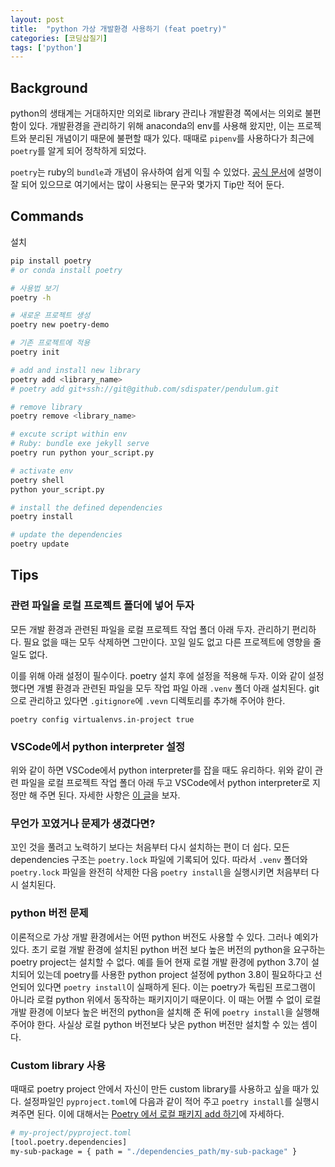 ```yaml
---
layout: post
title:  "python 가상 개발환경 사용하기 (feat poetry)"
categories: [코딩삽질기]
tags: ['python']
---
```


## Background

python의 생태계는 거대하지만 의외로 library 관리나 개발환경 쪽에서는 의외로 불편함이 있다. 개발환경을 관리하기 위해 anaconda의 env를 사용해 왔지만, 이는 프로젝트와 분리된 개념이기 때문에 불편할 때가 있다. 때때로 `pipenv`를 사용하다가 최근에 `poetry`를 알게 되어 정착하게 되었다. 

`poetry`는 ruby의 `bundle`과 개념이 유사하여 쉽게 익힐 수 있었다. [공식 문서](https://python-poetry.org/)에 설명이 잘 되어 있으므로 여기에서는 많이 사용되는 문구와 몇가지 Tip만 적어 둔다. 

## Commands

설치

```bash
pip install poetry  
# or conda install poetry
```

```bash
# 사용법 보기
poetry -h
```

```bash
# 새로운 프로젝트 생성
poetry new poetry-demo

# 기존 프로젝트에 적용
poetry init
```

```bash
# add and install new library
poetry add <library_name>
# poetry add git+ssh://git@github.com/sdispater/pendulum.git

# remove library
poetry remove <library_name>
```


```bash
# excute script within env
# Ruby: bundle exe jekyll serve
poetry run python your_script.py

# activate env
poetry shell
python your_script.py
```

```bash
# install the defined dependencies
poetry install

# update the dependencies
poetry update
```

## Tips

### 관련 파일을 로컬 프로젝트 폴더에 넣어 두자

모든 개발 환경과 관련된 파일을 로컬 프로젝트 작업 폴더 아래 두자. 관리하기 편리하다. 필요 없을 때는 모두 삭제하면 그만이다. 꼬일 일도 없고 다른 프로젝트에 영향을 줄 일도 없다. 

이를 위해 아래 설정이 필수이다. poetry 설치 후에 설정을 적용해 두자. 이와 같이 설정했다면 개별 환경과 관련된 파일을 모두 작업 파일 아래 `.venv` 폴더 아래 설치된다. git으로 관리하고 있다면 `.gitignore`에 `.vevn` 디렉토리를 추가해 주어야 한다. 

```
poetry config virtualenvs.in-project true
```

### VSCode에서 python interpreter 설정

위와 같이 하면 VSCode에서 python interpreter를 잡을 때도 유리하다. 위와 같이 관련 파일을 로컬 프로젝트 작업 폴더 아래 두고 VSCode에서 python interpreter로 지정만 해 주면 된다. 자세한 사항은 [이 글](https://amazingguni.medium.com/python-poetry%EB%A5%BC-%EC%82%AC%EC%9A%A9%ED%95%98%EB%8A%94-%ED%94%84%EB%A1%9C%EC%A0%9D%ED%8A%B8%EB%A5%BC-vscode%EC%97%90%EC%84%9C-%EA%B0%9C%EB%B0%9C%ED%95%A0-%EB%95%8C-interpreter%EB%A5%BC-%EC%9E%A1%EB%8A%94-%EB%B0%A9%EB%B2%95-e1806f093e6d)을 보자. 

### 무언가 꼬였거나 문제가 생겼다면? 

꼬인 것을 풀려고 노력하기 보다는 처음부터 다시 설치하는 편이 더 쉽다. 모든 dependencies 구조는 `poetry.lock` 파일에 기록되어 있다. 따라서 `.venv` 폴더와 `poetry.lock` 파일을 완전히 삭제한 다음 `poetry install`을 실행시키면 처음부터 다시 설치된다. 

### python 버전 문제

이론적으로 가상 개발 환경에서는 어떤 python 버전도 사용할 수 있다. 그러나 예외가 있다. 초기 로컬 개발 환경에 설치된 python 버전 보다 높은 버전의 python을 요구하는 poetry project는 설치할 수 없다. 예를 들어 현재 로컬 개발 환경에 python 3.7이 설치되어 있는데 poetry를 사용한 python project 설정에 python 3.8이 필요하다고 선언되어 있다면 `poetry install`이 실패하게 된다. 이는 poetry가 독립된 프로그램이 아니라 로컬 python 위에서 동작하는 패키지이기 때문이다. 이 때는 어쩔 수 없이 로컬 개발 환경에 이보다 높은 버전의 python을 설치해 준 뒤에 `poetry install`을 실행해 주어야 한다. 사실상 로컬 python 버전보다 낮은 python 버전만 설치할 수 있는 셈이다.

### Custom library 사용

때때로 poetry project 안에서 자신이 만든 custom library를 사용하고 싶을 때가 있다. 설정파일인 `pyproject.toml`에 다음과 같이 적어 주고 `poetry install`를 실행시켜주면 된다. 이에 대해서는 [Poetry 에서 로컬 패키지 add 하기](https://dailyheumsi.tistory.com/251)에 자세하다. 

```bash
# my-project/pyproject.toml
[tool.poetry.dependencies]
my-sub-package = { path = "./dependencies_path/my-sub-package" }
```

